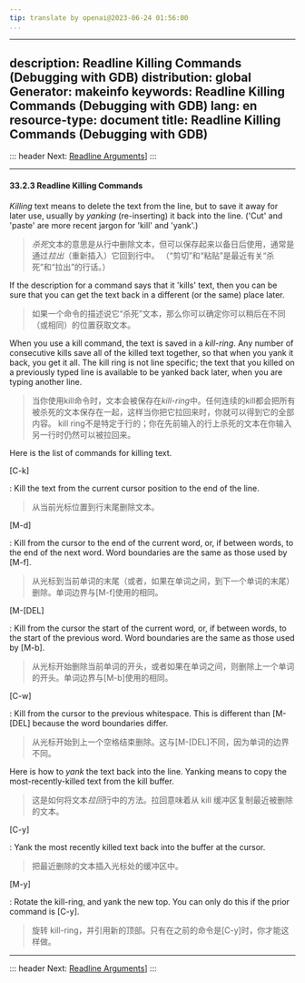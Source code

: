 ```yaml
---
tip: translate by openai@2023-06-24 01:56:00
...
```

---
description: Readline Killing Commands (Debugging with GDB)
distribution: global
Generator: makeinfo
keywords: Readline Killing Commands (Debugging with GDB)
lang: en
resource-type: document
title: Readline Killing Commands (Debugging with GDB)
---
::: header
Next: [Readline Arguments](Readline-Arguments.html#Readline-Arguments)]
:::

---

#### 33.2.3 Readline Killing Commands


*Killing* text means to delete the text from the line, but to save it away for later use, usually by *yanking* (re-inserting) it back into the line. ('Cut' and 'paste' are more recent jargon for 'kill' and 'yank'.)

> *杀死*文本的意思是从行中删除文本，但可以保存起来以备日后使用，通常是通过*拉出*（重新插入）它回到行中。 （“剪切”和“粘贴”是最近有关“杀死”和“拉出”的行话。）


If the description for a command says that it 'kills' text, then you can be sure that you can get the text back in a different (or the same) place later.

> 如果一个命令的描述说它“杀死”文本，那么你可以确定你可以稍后在不同（或相同）的位置获取文本。


When you use a kill command, the text is saved in a *kill-ring*. Any number of consecutive kills save all of the killed text together, so that when you yank it back, you get it all. The kill ring is not line specific; the text that you killed on a previously typed line is available to be yanked back later, when you are typing another line.

> 当你使用kill命令时，文本会被保存在*kill-ring*中。任何连续的kill都会把所有被杀死的文本保存在一起，这样当你把它拉回来时，你就可以得到它的全部内容。 kill ring不是特定于行的；你在先前输入的行上杀死的文本在你输入另一行时仍然可以被拉回来。

Here is the list of commands for killing text.

[C-k]


:   Kill the text from the current cursor position to the end of the line.

> 从当前光标位置到行末尾删除文本。

[M-d]


:   Kill from the cursor to the end of the current word, or, if between words, to the end of the next word. Word boundaries are the same as those used by [M-f].

> 从光标到当前单词的末尾（或者，如果在单词之间，到下一个单词的末尾）删除。单词边界与[M-f]使用的相同。

[M-[DEL]


:   Kill from the cursor the start of the current word, or, if between words, to the start of the previous word. Word boundaries are the same as those used by [M-b].

> 从光标开始删除当前单词的开头，或者如果在单词之间，则删除上一个单词的开头。单词边界与[M-b]使用的相同。

[C-w]


:   Kill from the cursor to the previous whitespace. This is different than [M-[DEL] because the word boundaries differ.

> 从光标开始到上一个空格结束删除。这与[M-[DEL]不同，因为单词的边界不同。


Here is how to *yank* the text back into the line. Yanking means to copy the most-recently-killed text from the kill buffer.

> 这是如何将文本*拉回*行中的方法。拉回意味着从 kill 缓冲区复制最近被删除的文本。

[C-y]


:   Yank the most recently killed text back into the buffer at the cursor.

> 把最近删除的文本插入光标处的缓冲区中。

[M-y]


:   Rotate the kill-ring, and yank the new top. You can only do this if the prior command is [C-y].

> 旋转 kill-ring，并引用新的顶部。只有在之前的命令是[C-y]时，你才能这样做。

---

::: header
Next: [Readline Arguments](Readline-Arguments.html#Readline-Arguments)]
:::
